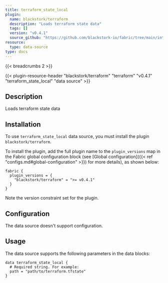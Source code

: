 ```yaml
---
title: terraform_state_local
plugin:
  name: blackstork/terraform
  description: "Loads terraform state data"
  tags: []
  version: "v0.4.1"
  source_github: "https://github.com/blackstork-io/fabric/tree/main/internal/terraform/"
resource:
  type: data-source
type: docs
---
```


{{< breadcrumbs 2 >}}

{{< plugin-resource-header "blackstork/terraform" "terraform" "v0.4.1" "terraform_state_local" "data source" >}}

## Description
Loads terraform state data

## Installation

To use `terraform_state_local` data source, you must install the plugin `blackstork/terraform`.

To install the plugin, add the full plugin name to the `plugin_versions` map in the Fabric global configuration block (see [Global configuration]({{< ref "configs.md#global-configuration" >}}) for more details), as shown below:

```hcl
fabric {
  plugin_versions = {
    "blackstork/terraform" = ">= v0.4.1"
  }
}
```

Note the version constraint set for the plugin.

## Configuration

The data source doesn't support configuration.

## Usage

The data source supports the following parameters in the data blocks:

```hcl
data terraform_state_local {
  # Required string. For example:
  path = "path/to/terraform.tfstate"
}
```